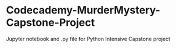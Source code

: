 # Codecademy-MurderMystery-Capstone-Project
Jupyter notebook and .py file for Python Intensive Capstone project
